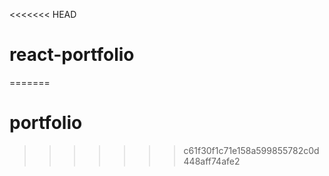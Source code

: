 <<<<<<< HEAD
# react-portfolio
=======
# portfolio
>>>>>>> c61f30f1c71e158a599855782c0d448aff74afe2
